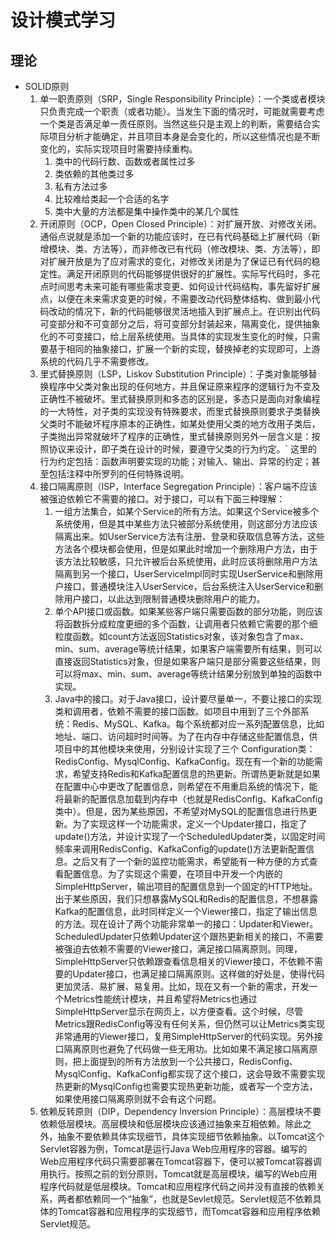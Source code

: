 # 设计模式学习

## 理论
- SOLID原则
  1. 单一职责原则（SRP，Single Responsibility Principle）：一个类或者模块只负责完成一个职责（或者功能）。当发生下面的情况时，可能就需要考虑一个类是否满足单一责任原则。当然这些只是主观上的判断，需要结合实际项目分析才能确定，并且项目本身是会变化的，所以这些情况也是不断变化的，实际实现项目时需要持续重构。
     1. 类中的代码行数、函数或者属性过多
     2. 类依赖的其他类过多
     3. 私有方法过多
     4. 比较难给类起一个合适的名字
     5. 类中大量的方法都是集中操作类中的某几个属性
  2. 开闭原则（OCP，Open Closed Principle）：对扩展开放、对修改关闭。通俗点说就是添加一个新的功能应该时，在已有代码基础上扩展代码（新增模块、类、方法等），而非修改已有代码（修改模块、类、方法等），即对扩展开放是为了应对需求的变化，对修改关闭是为了保证已有代码的稳定性。满足开闭原则的代码能够提供很好的扩展性。实际写代码时，多花点时间思考未来可能有哪些需求变更、如何设计代码结构，事先留好扩展点，以便在未来需求变更的时候，不需要改动代码整体结构、做到最小代码改动的情况下，新的代码能够很灵活地插入到扩展点上。在识别出代码可变部分和不可变部分之后，将可变部分封装起来，隔离变化，提供抽象化的不可变接口，给上层系统使用。当具体的实现发生变化的时候，只需要基于相同的抽象接口，扩展一个新的实现，替换掉老的实现即可，上游系统的代码几乎不需要修改。
  3. 里式替换原则（LSP，Liskov Substitution Principle）：子类对象能够替换程序中父类对象出现的任何地方，并且保证原来程序的逻辑行为不变及正确性不被破坏。里式替换原则和多态的区别是，多态只是面向对象编程的一大特性，对子类的实现没有特殊要求，而里式替换原则要求子类替换父类时不能破坏程序原本的正确性，如某处使用父类的地方改用子类后，子类抛出异常就破坏了程序的正确性，里式替换原则另外一层含义是：按照协议来设计，即子类在设计的时候，要遵守父类的行为约定。`  这里的行为约定包括：函数声明要实现的功能；对输入、输出、异常的约定；甚至包括注释中所罗列的任何特殊说明。
  4. 接口隔离原则（ISP，Interface Segregation Principle）：客户端不应该被强迫依赖它不需要的接口。对于接口，可以有下面三种理解：
     1. 一组方法集合，如某个Service的所有方法。如果这个Service被多个系统使用，但是其中某些方法只被部分系统使用，则这部分方法应该隔离出来。如UserService方法有注册、登录和获取信息等方法，这些方法各个模块都会使用，但是如果此时增加一个删除用户方法，由于该方法比较敏感，只允许被后台系统使用，此时应该将删除用户方法隔离到另一个接口，UserServiceImpl同时实现UserService和删除用户接口，普通模块注入UserService，后台系统注入UserService和删除用户接口，以此达到限制普通模块删除用户的能力。
     2. 单个API接口或函数。如果某些客户端只需要函数的部分功能，则应该将函数拆分成粒度更细的多个函数，让调用者只依赖它需要的那个细粒度函数。如count方法返回Statistics对象，该对象包含了max、min、sum、average等统计结果，如果客户端需要所有结果，则可以直接返回Statistics对象，但是如果客户端只是部分需要这些结果，则可以将max、min、sum、average等统计结果分别放到单独的函数中实现。
     3. Java中的接口。对于Java接口，设计要尽量单一，不要让接口的实现类和调用者，依赖不需要的接口函数。如项目中用到了三个外部系统：Redis、MySQL、Kafka。每个系统都对应一系列配置信息，比如地址、端口、访问超时时间等。为了在内存中存储这些配置信息，供项目中的其他模块来使用，分别设计实现了三个 Configuration类：RedisConfig、MysqlConfig、KafkaConfig。现在有一个新的功能需求，希望支持Redis和Kafka配置信息的热更新。所谓热更新就是如果在配置中心中更改了配置信息，则希望在不用重启系统的情况下，能将最新的配置信息加载到内存中（也就是RedisConfig、KafkaConfig类中）。但是，因为某些原因，不希望对MySQL的配置信息进行热更新。为了实现这样一个功能需求，定义一个Updater接口，指定了update()方法，并设计实现了一个ScheduledUpdater类，以固定时间频率来调用RedisConfig、KafkaConfig的update()方法更新配置信息。之后又有了一个新的监控功能需求，希望能有一种方便的方式查看配置信息。为了实现这个需要，在项目中开发一个内嵌的SimpleHttpServer，输出项目的配置信息到一个固定的HTTP地址。出于某些原因，我们只想暴露MySQL和Redis的配置信息，不想暴露Kafka的配置信息，此时同样定义一个Viewer接口，指定了输出信息的方法。现在设计了两个功能非常单一的接口：Updater和Viewer。ScheduledUpdater只依赖Updater这个跟热更新相关的接口，不需要被强迫去依赖不需要的Viewer接口，满足接口隔离原则。同理，SimpleHttpServer只依赖跟查看信息相关的Viewer接口，不依赖不需要的Updater接口，也满足接口隔离原则。这样做的好处是，使得代码更加灵活、易扩展、易复用。比如，现在又有一个新的需求，开发一个Metrics性能统计模块，并且希望将Metrics也通过 SimpleHttpServer显示在网页上，以方便查看。这个时候，尽管Metrics跟RedisConfig等没有任何关系，但仍然可以让Metrics类实现非常通用的Viewer接口，复用SimpleHttpServer的代码实现。另外接口隔离原则也避免了代码做一些无用功。比如如果不满足接口隔离原则，把上面提到的所有方法放到一个公共接口，RedisConfig、MysqlConfig、KafkaConfig都实现了这个接口，这会导致不需要实现热更新的MysqlConfig也需要实现热更新功能，或者写一个空方法，如果使用接口隔离原则就不会有这个问题。
  5. 依赖反转原则（DIP，Dependency Inversion Principle）：高层模块不要依赖低层模块。高层模块和低层模块应该通过抽象来互相依赖。除此之外，抽象不要依赖具体实现细节，具体实现细节依赖抽象。以Tomcat这个Servlet容器为例，Tomcat是运行Java Web应用程序的容器。编写的Web应用程序代码只需要部署在Tomcat容器下，便可以被Tomcat容器调用执行。按照之前的划分原则，Tomcat就是高层模块，编写的Web应用程序代码就是低层模块。Tomcat和应用程序代码之间并没有直接的依赖关系，两者都依赖同一个“抽象”，也就是Sevlet规范。Servlet规范不依赖具体的Tomcat容器和应用程序的实现细节，而Tomcat容器和应用程序依赖Servlet规范。

